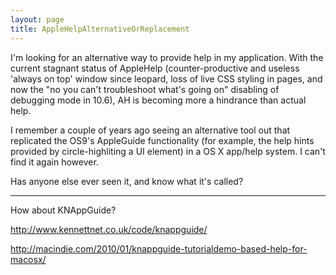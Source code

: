 ```yaml
---
layout: page
title: AppleHelpAlternativeOrReplacement
---
```


I'm looking for an alternative way to provide help in my application. With the current stagnant status of AppleHelp (counter-productive and useless 'always on top' window since leopard, loss of live CSS styling in pages, and now the "no you can't troubleshoot what's going on" disabling of debugging mode in 10.6), AH is becoming more a hindrance than actual help.

I remember a couple of years ago seeing an alternative tool out that replicated the OS9's AppleGuide functionality (for example, the help hints provided by circle-highliting a UI element) in a OS X app/help system. I can't find it again however.

Has anyone else ever seen it, and know what it's called?

----

How about KNAppGuide?

http://www.kennettnet.co.uk/code/knappguide/

http://macindie.com/2010/01/knappguide-tutorialdemo-based-help-for-macosx/

